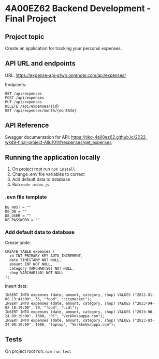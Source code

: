 # 4A00EZ62 Backend Development - Final Project

## Project topic

Create an application for tracking your personal expenses.

## API URL and endpoints

URL: https://expense-api-g1wn.onrender.com/api/expenses/

Endpoints:

```
GET /api/expenses
POST /api/expenses
PUT /api/expenses
DELETE /api/expenses/{id}
GET /api/expenses/month/{monthId}
```

## API Reference

Swagger documentation for API: https://tiko-4a00ez62.github.io/2022-wk49-final-project-Allu101/#/expenses/get_expenses

## Running the application locally

1. On project root run `npm install`
2. Change .env file variables to correct
3. Add default data to database
4. Run `node index.js`

### .evn file template

```
DB_HOST = ""
DB_DB = ""
DB_USER = ""
DB_PASSWORD = ""
```

### Add default data to database

Create table:

```
CREATE TABLE expenses (
  id INT PRIMARY KEY AUTO_INCREMENT,
  date TIMESTAMP NOT NULL,
  amount INT NOT NULL,
  category VARCHAR(50) NOT NULL,
  shop VARCHAR(40) NOT NULL
);
```

Insert data:

```
INSERT INTO expenses (date, amount, category, shop) VALUES ("2022-01-08 13:41:00", 35, "food", "citymarket");
INSERT INTO expenses (date, amount, category, shop) VALUES ("2023-04-08 10:19:00", 70, "food", "Lidl");
INSERT INTO expenses (date, amount, category, shop) VALUES ("2023-06-24 09:19:00", 1300, "PC", "Verkkokauppa.com");
INSERT INTO expenses (date, amount, category, shop) VALUES ("2023-03-24 08:19:00", 1500, "laptop", "Verkkokkauppa.com");
```

## Tests

On project root run: `npm run test`
